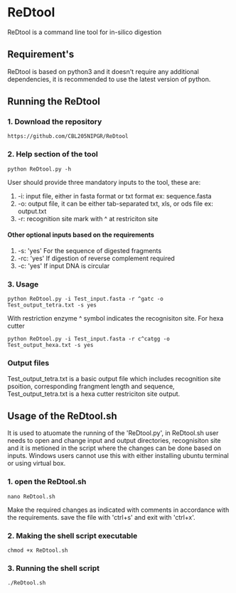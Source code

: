 # ReDtool
ReDtool is a command line tool for in-silico digestion

## Requirement's
ReDtool is based on python3 and it doesn't require any additional dependencies, it is recommended to use the latest version of python.

## Running the ReDtool 
### 1. Download the repository
```
https://github.com/CBL205NIPGR/ReDtool
```
###  2. Help section of the tool
```
python ReDtool.py -h
```
User should provide three mandatory inputs to the tool, these are:
1. -i: input file, either in fasta format or txt format ex: sequence.fasta
2. -o: output file, it can be either tab-separated txt, xls, or ods file ex: output.txt
3. -r: recognition site mark with ^ at restriciton site

#### Other optional inputs based on the requirements 
1. -s: 'yes' For the sequence of digested fragments
2. -rc: 'yes' If digestion of reverse complement required
3. -c: 'yes' If input DNA is circular

### 3. Usage
```
python ReDtool.py -i Test_input.fasta -r ^gatc -o Test_output_tetra.txt -s yes
```
With restriction enzyme ^ symbol indicates the recognisiton site.
For hexa cutter
```
python ReDtool.py -i Test_input.fasta -r c^catgg -o Test_output_hexa.txt -s yes 
```
### Output files
Test_output_tetra.txt is a basic output file which includes recognition site psoition, corresponding frangment length and sequence, Test_output_tetra.txt is a hexa cutter restriciton site output. 

## Usage of the ReDtool.sh
It is used to atuomate the running of the 'ReDtool.py', in ReDtool.sh user needs to open and change input and output directories, recognisiton site and it is metioned in the script where the changes can be done based on inputs. Windows users cannot use this with either installing ubuntu terminal or using virtual box.
### 1. open the ReDtool.sh
```
nano ReDtool.sh
```
Make the required changes as indicated with comments in accordance with the requirements. save the file with 'ctrl+s' and exit with 'ctrl+x'.
### 2. Making the shell script executable
```
chmod +x ReDtool.sh
```
### 3. Running the shell script
```
./ReDtool.sh
```
